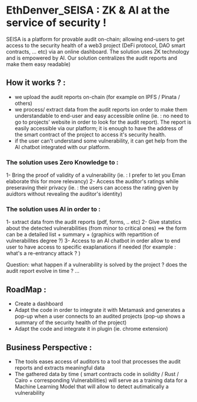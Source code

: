 # EthDenver_SEISA : ZK & AI at the service of security !

SEISA is a platform for provable audit on-chain; allowing end-users to get access to the security health of a web3 project (DeFi protocol, DAO smart contracts, ... etc) via an online dashboard.
The solution uses ZK technology and is empowered by AI. 
Our solution centralizes the audit reports and make them easy readable)

## How it works ? :
- we upload the audit reports on-chain (for example on IPFS / Pinata / others)
- we process/ extract data from the audit reports ion order to make them understandable to end-user and easy accessible online (ie. : no need to go to projects' website in order to look for the audit report). The report is easily accessible via our platform; it is enough to have the address of the smart contract of the project to access it's security health.
- if the user can't understand some vulnerability, it can get help from the AI chatbot integrated with our platform.

### The solution uses Zero Knowledge to :
1- Bring the proof of validity of a vulnerability (ie. : I prefer to let you Eman elaborate this for more relevancy)
2- Access the auditor's ratings while preseraving their privacy  (ie. : the users can access the rating given by auidtors without revealing the auditor's identity) 

### The solution uses AI in order to :
1- sxtract data from the audit reports (pdf, forms, .. etc)
2- Give statstics about the detected vulnerabilities (from minor to critical ones) ==> the form can be a detailed list + summary + (graphics with repartition of vulnerabilites degree ?) 
3- Access to an AI chatbot in order allow to end user to have access to specific exaplanations if needed (for example : what's a re-entrancy attack ? )

Question: what happen if a vulnerability is solved by the project ? does the audit report evolve in time ? ...

## RoadMap :
- Create a dashboard
- Adapt the code in order to integrate it with Metamask and generates a pop-up when a user connects to an audited projects (pop-up shows a summary of the security health of the project)
- Adapt the code and integrate it in plugin (ie. chrome extension)

## Business Perspective : 
- The tools eases access of auditors to a tool that processes the audit reports and extracts meaningful data
- The gathered data by time ( smart contracts code in solidity / Rust / Cairo + corresponding Vulnerabilities) will serve as a training data for a Machine Learning Model that will allow to detect autimatically a vulnerability
